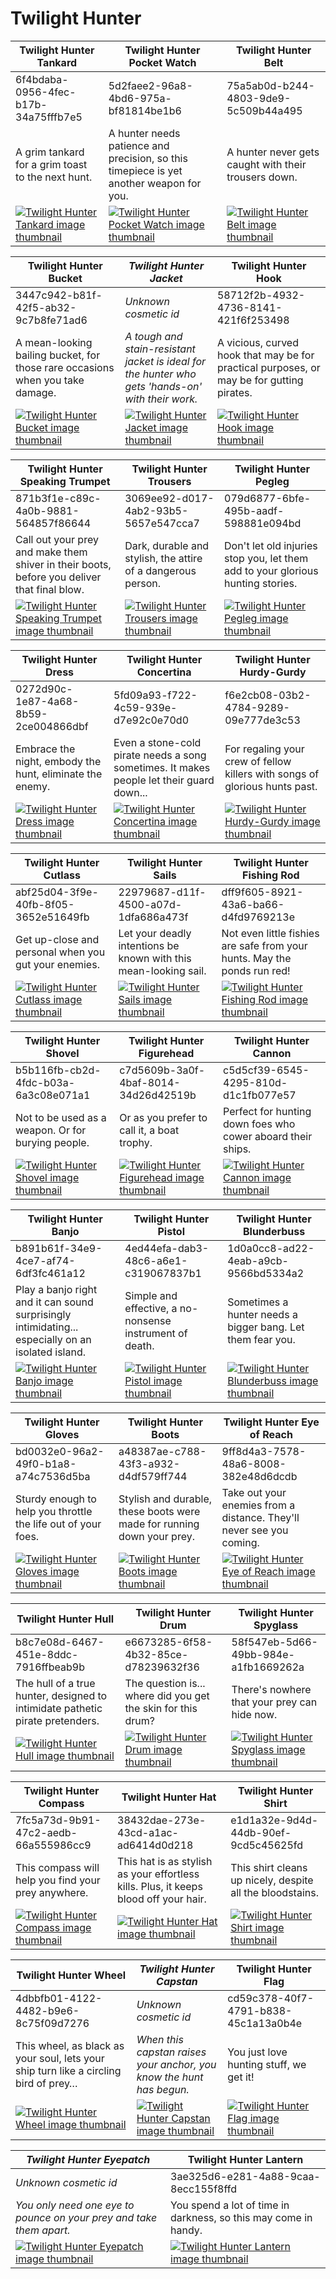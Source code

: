 # Twilight Hunter

| Twilight Hunter Tankard | Twilight Hunter Pocket Watch | Twilight Hunter Belt |
| ----------------------- | ---------------------------- | -------------------- |
| 6f4bdaba-0956-4fec-b17b-34a75fffb7e5 | 5d2faee2-96a8-4bd6-975a-bf81814be1b6 | 75a5ab0d-b244-4803-9de9-5c509b44a495 |
| A grim tankard for a grim toast to the next hunt. | A hunter needs patience and precision, so this timepiece is yet another weapon for you. | A hunter never gets caught with their trousers down. |
| [![Twilight Hunter Tankard image thumbnail](https://seaofthieves.wiki.gg/images/3/3a/Twilight_Hunter_Tankard.png)](https://seaofthieves.wiki.gg/wiki/Twilight_Hunter_Tankard) | [![Twilight Hunter Pocket Watch image thumbnail](https://seaofthieves.wiki.gg/images/a/ad/Twilight_Hunter_Pocket_Watch.png)](https://seaofthieves.wiki.gg/wiki/Twilight_Hunter_Pocket_Watch) | [![Twilight Hunter Belt image thumbnail](https://seaofthieves.wiki.gg/images/b/b5/Twilight_Hunter_Belt.png)](https://seaofthieves.wiki.gg/wiki/Twilight_Hunter_Belt) |

| Twilight Hunter Bucket | *Twilight Hunter Jacket* | Twilight Hunter Hook |
| ---------------------- | ------------------------ | -------------------- |
| 3447c942-b81f-42f5-ab32-9c7b8fe71ad6 | *Unknown cosmetic id* | 58712f2b-4932-4736-8141-421f6f253498 |
| A mean-looking bailing bucket, for those rare occasions when you take damage. | *A tough and stain-resistant jacket is ideal for the hunter who gets 'hands-on' with their work.* | A vicious, curved hook that may be for practical purposes, or may be for gutting pirates. |
| [![Twilight Hunter Bucket image thumbnail](https://seaofthieves.wiki.gg/images/5/54/Twilight_Hunter_Bucket.png)](https://seaofthieves.wiki.gg/wiki/Twilight_Hunter_Bucket) | [![*Twilight Hunter Jacket* image thumbnail](https://cdn.merciasquill.com/images/67035fed8ad30bf0035179c4)](https://seaofthieves.wiki.gg/wiki/Twilight_Hunter_Jacket) | [![Twilight Hunter Hook image thumbnail](https://seaofthieves.wiki.gg/images/2/2c/Twilight_Hunter_Hook.png)](https://seaofthieves.wiki.gg/wiki/Twilight_Hunter_Hook) |

| Twilight Hunter Speaking Trumpet | Twilight Hunter Trousers | Twilight Hunter Pegleg |
| -------------------------------- | ------------------------ | ---------------------- |
| 871b3f1e-c89c-4a0b-9881-564857f86644 | 3069ee92-d017-4ab2-93b5-5657e547cca7 | 079d6877-6bfe-495b-aadf-598881e094bd |
| Call out your prey and make them shiver in their boots, before you deliver that final blow. | Dark, durable and stylish, the attire of a dangerous person. | Don't let old injuries stop you, let them add to your glorious hunting stories. |
| [![Twilight Hunter Speaking Trumpet image thumbnail](https://seaofthieves.wiki.gg/images/3/3c/Twilight_Hunter_Speaking_Trumpet.png)](https://seaofthieves.wiki.gg/wiki/Twilight_Hunter_Speaking_Trumpet) | [![Twilight Hunter Trousers image thumbnail](https://seaofthieves.wiki.gg/images/1/14/Twilight_Hunter_Trousers.png)](https://seaofthieves.wiki.gg/wiki/Twilight_Hunter_Trousers) | [![Twilight Hunter Pegleg image thumbnail](https://seaofthieves.wiki.gg/images/7/77/Twilight_Hunter_Pegleg.png)](https://seaofthieves.wiki.gg/wiki/Twilight_Hunter_Pegleg) |

| Twilight Hunter Dress | Twilight Hunter Concertina | Twilight Hunter Hurdy-Gurdy |
| --------------------- | -------------------------- | --------------------------- |
| 0272d90c-1e87-4a68-8b59-2ce004866dbf | 5fd09a93-f722-4c59-939e-d7e92c0e70d0 | f6e2cb08-03b2-4784-9289-09e777de3c53 |
| Embrace the night, embody the hunt, eliminate the enemy. | Even a stone-cold pirate needs a song sometimes. It makes people let their guard down... | For regaling your crew of fellow killers with songs of glorious hunts past. |
| [![Twilight Hunter Dress image thumbnail](https://seaofthieves.wiki.gg/images/c/cc/Twilight_Hunter_Dress.png)](https://seaofthieves.wiki.gg/wiki/Twilight_Hunter_Dress) | [![Twilight Hunter Concertina image thumbnail](https://seaofthieves.wiki.gg/images/d/db/Twilight_Hunter_Concertina.png)](https://seaofthieves.wiki.gg/wiki/Twilight_Hunter_Concertina) | [![Twilight Hunter Hurdy-Gurdy image thumbnail](https://seaofthieves.wiki.gg/images/9/92/Twilight_Hunter_Hurdy-Gurdy.png)](https://seaofthieves.wiki.gg/wiki/Twilight_Hunter_Hurdy-Gurdy) |

| Twilight Hunter Cutlass | Twilight Hunter Sails | Twilight Hunter Fishing Rod |
| ----------------------- | --------------------- | --------------------------- |
| abf25d04-3f9e-40fb-8f05-3652e51649fb | 22979687-d11f-4500-a07d-1dfa686a473f | dff9f605-8921-43a6-ba66-d4fd9769213e |
| Get up-close and personal when you gut your enemies. | Let your deadly intentions be known with this mean-looking sail. | Not even little fishies are safe from your hunts. May the ponds run red! |
| [![Twilight Hunter Cutlass image thumbnail](https://seaofthieves.wiki.gg/images/1/1e/Twilight_Hunter_Cutlass.png)](https://seaofthieves.wiki.gg/wiki/Twilight_Hunter_Cutlass) | [![Twilight Hunter Sails image thumbnail](https://seaofthieves.wiki.gg/images/c/c6/Twilight_Hunter_Sails.png)](https://seaofthieves.wiki.gg/wiki/Twilight_Hunter_Sails) | [![Twilight Hunter Fishing Rod image thumbnail](https://seaofthieves.wiki.gg/images/c/cb/Twilight_Hunter_Fishing_Rod.png)](https://seaofthieves.wiki.gg/wiki/Twilight_Hunter_Fishing_Rod) |

| Twilight Hunter Shovel | Twilight Hunter Figurehead | Twilight Hunter Cannon |
| ---------------------- | -------------------------- | ---------------------- |
| b5b116fb-cb2d-4fdc-b03a-6a3c08e071a1 | c7d5609b-3a0f-4baf-8014-34d26d42519b | c5d5cf39-6545-4295-810d-d1c1fb077e57 |
| Not to be used as a weapon. Or for burying people. | Or as you prefer to call it, a boat trophy. | Perfect for hunting down foes who cower aboard their ships. |
| [![Twilight Hunter Shovel image thumbnail](https://seaofthieves.wiki.gg/images/1/19/Twilight_Hunter_Shovel.png)](https://seaofthieves.wiki.gg/wiki/Twilight_Hunter_Shovel) | [![Twilight Hunter Figurehead image thumbnail](https://seaofthieves.wiki.gg/images/f/fc/Twilight_Hunter_Figurehead.png)](https://seaofthieves.wiki.gg/wiki/Twilight_Hunter_Figurehead) | [![Twilight Hunter Cannon image thumbnail](https://seaofthieves.wiki.gg/images/d/de/Twilight_Hunter_Cannon.png)](https://seaofthieves.wiki.gg/wiki/Twilight_Hunter_Cannon) |

| Twilight Hunter Banjo | Twilight Hunter Pistol | Twilight Hunter Blunderbuss |
| --------------------- | ---------------------- | --------------------------- |
| b891b61f-34e9-4ce7-af74-6df3fc461a12 | 4ed44efa-dab3-48c6-a6e1-c319067837b1 | 1d0a0cc8-ad22-4eab-a9cb-9566bd5334a2 |
| Play a banjo right and it can sound surprisingly intimidating... especially on an isolated island. | Simple and effective, a no-nonsense instrument of death. | Sometimes a hunter needs a bigger bang. Let them fear you. |
| [![Twilight Hunter Banjo image thumbnail](https://seaofthieves.wiki.gg/images/d/d6/Twilight_Hunter_Banjo.png)](https://seaofthieves.wiki.gg/wiki/Twilight_Hunter_Banjo) | [![Twilight Hunter Pistol image thumbnail](https://seaofthieves.wiki.gg/images/0/08/Twilight_Hunter_Pistol.png)](https://seaofthieves.wiki.gg/wiki/Twilight_Hunter_Pistol) | [![Twilight Hunter Blunderbuss image thumbnail](https://seaofthieves.wiki.gg/images/4/44/Twilight_Hunter_Blunderbuss.png)](https://seaofthieves.wiki.gg/wiki/Twilight_Hunter_Blunderbuss) |

| Twilight Hunter Gloves | Twilight Hunter Boots | Twilight Hunter Eye of Reach |
| ---------------------- | --------------------- | ---------------------------- |
| bd0032e0-96a2-49f0-b1a8-a74c7536d5ba | a48387ae-c788-43f3-a932-d4df579ff744 | 9ff8d4a3-7578-48a6-8008-382e48d6dcdb |
| Sturdy enough to help you throttle the life out of your foes. | Stylish and durable, these boots were made for running down your prey. | Take out your enemies from a distance. They'll never see you coming. |
| [![Twilight Hunter Gloves image thumbnail](https://seaofthieves.wiki.gg/images/a/a3/Twilight_Hunter_Gloves.png)](https://seaofthieves.wiki.gg/wiki/Twilight_Hunter_Gloves) | [![Twilight Hunter Boots image thumbnail](https://seaofthieves.wiki.gg/images/8/8c/Twilight_Hunter_Boots.png)](https://seaofthieves.wiki.gg/wiki/Twilight_Hunter_Boots) | [![Twilight Hunter Eye of Reach image thumbnail](https://seaofthieves.wiki.gg/images/f/f8/Twilight_Hunter_Eye_of_Reach.png)](https://seaofthieves.wiki.gg/wiki/Twilight_Hunter_Eye_of_Reach) |

| Twilight Hunter Hull | Twilight Hunter Drum | Twilight Hunter Spyglass |
| -------------------- | -------------------- | ------------------------ |
| b8c7e08d-6467-451e-8ddc-7916ffbeab9b | e6673285-6f58-4b32-85ce-d78239632f36 | 58f547eb-5d66-49bb-984e-a1fb1669262a |
| The hull of a true hunter, designed to intimidate pathetic pirate pretenders. | The question is... where did you get the skin for this drum? | There's nowhere that your prey can hide now. |
| [![Twilight Hunter Hull image thumbnail](https://seaofthieves.wiki.gg/images/c/cd/Twilight_Hunter_Hull.png)](https://seaofthieves.wiki.gg/wiki/Twilight_Hunter_Hull) | [![Twilight Hunter Drum image thumbnail](https://seaofthieves.wiki.gg/images/4/4e/Twilight_Hunter_Drum.png)](https://seaofthieves.wiki.gg/wiki/Twilight_Hunter_Drum) | [![Twilight Hunter Spyglass image thumbnail](https://seaofthieves.wiki.gg/images/5/51/Twilight_Hunter_Spyglass.png)](https://seaofthieves.wiki.gg/wiki/Twilight_Hunter_Spyglass) |

| Twilight Hunter Compass | Twilight Hunter Hat | Twilight Hunter Shirt |
| ----------------------- | ------------------- | --------------------- |
| 7fc5a73d-9b91-47c2-aedb-66a555986cc9 | 38432dae-273e-43cd-a1ac-ad6414d0d218 | e1d1a32e-9d4d-44db-90ef-9cd5c45625fd |
| This compass will help you find your prey anywhere. | This hat is as stylish as your effortless kills. Plus, it keeps blood off your hair. | This shirt cleans up nicely, despite all the bloodstains. |
| [![Twilight Hunter Compass image thumbnail](https://seaofthieves.wiki.gg/images/1/17/Twilight_Hunter_Compass.png)](https://seaofthieves.wiki.gg/wiki/Twilight_Hunter_Compass) | [![Twilight Hunter Hat image thumbnail](https://seaofthieves.wiki.gg/images/0/07/Twilight_Hunter_Hat.png)](https://seaofthieves.wiki.gg/wiki/Twilight_Hunter_Hat) | [![Twilight Hunter Shirt image thumbnail](https://seaofthieves.wiki.gg/images/c/c4/Twilight_Hunter_Shirt.png)](https://seaofthieves.wiki.gg/wiki/Twilight_Hunter_Shirt) |

| Twilight Hunter Wheel | *Twilight Hunter Capstan* | Twilight Hunter Flag |
| --------------------- | ------------------------- | -------------------- |
| 4dbbfb01-4122-4482-b9e6-8c75f09d7276 | *Unknown cosmetic id* | cd59c378-40f7-4791-b838-45c1a13a0b4e |
| This wheel, as black as your soul, lets your ship turn like a circling bird of prey… | *When this capstan raises your anchor, you know the hunt has begun.* | You just love hunting stuff, we get it! |
| [![Twilight Hunter Wheel image thumbnail](https://seaofthieves.wiki.gg/images/6/6e/Twilight_Hunter_Wheel.png)](https://seaofthieves.wiki.gg/wiki/Twilight_Hunter_Wheel) | [![*Twilight Hunter Capstan* image thumbnail](https://cdn.merciasquill.com/images/67035fed8ad30bf0035179c4)](https://seaofthieves.wiki.gg/wiki/Twilight_Hunter_Capstan) | [![Twilight Hunter Flag image thumbnail](https://seaofthieves.wiki.gg/images/4/45/Twilight_Hunter_Flag.png)](https://seaofthieves.wiki.gg/wiki/Twilight_Hunter_Flag) |

| *Twilight Hunter Eyepatch* | Twilight Hunter Lantern |
| -------------------------- | ----------------------- |
| *Unknown cosmetic id* | 3ae325d6-e281-4a88-9caa-8ecc155f8ffd |
| *You only need one eye to pounce on your prey and take them apart.* | You spend a lot of time in darkness, so this may come in handy. |
| [![*Twilight Hunter Eyepatch* image thumbnail](https://cdn.merciasquill.com/images/67035fed8ad30bf0035179c4)](https://seaofthieves.wiki.gg/wiki/Twilight_Hunter_Eyepatch) | [![Twilight Hunter Lantern image thumbnail](https://seaofthieves.wiki.gg/images/0/0b/Twilight_Hunter_Lantern.png)](https://seaofthieves.wiki.gg/wiki/Twilight_Hunter_Lantern) |
